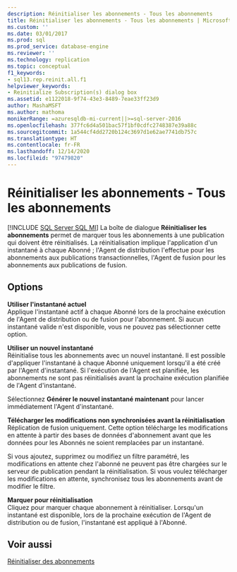 ```yaml
---
description: Réinitialiser les abonnements - Tous les abonnements
title: Réinitialiser les abonnements - Tous les abonnements | Microsoft Docs
ms.custom: ''
ms.date: 03/01/2017
ms.prod: sql
ms.prod_service: database-engine
ms.reviewer: ''
ms.technology: replication
ms.topic: conceptual
f1_keywords:
- sql13.rep.reinit.all.f1
helpviewer_keywords:
- Reinitialize Subscription(s) dialog box
ms.assetid: e1122018-9f74-43e3-8489-7eae33ff23d9
author: MashaMSFT
ms.author: mathoma
monikerRange: =azuresqldb-mi-current||>=sql-server-2016
ms.openlocfilehash: 377fc6d4a501bac57f1bf0cdfc2748387e39a88c
ms.sourcegitcommit: 1a544cf4dd2720b124c3697d1e62ae7741db757c
ms.translationtype: HT
ms.contentlocale: fr-FR
ms.lasthandoff: 12/14/2020
ms.locfileid: "97479820"
---
```

# <a name="reinitialize-subscriptions---all-subscriptions"></a>Réinitialiser les abonnements - Tous les abonnements
[!INCLUDE [SQL Server SQL MI](../../includes/applies-to-version/sql-asdbmi.md)]
   La boîte de dialogue **Réinitialiser les abonnements** permet de marquer tous les abonnements à une publication qui doivent être réinitialisés. La réinitialisation implique l'application d'un instantané à chaque Abonné ; l'Agent de distribution l'effectue pour les abonnements aux publications transactionnelles, l'Agent de fusion pour les abonnements aux publications de fusion.  
  
## <a name="options"></a>Options  
 **Utiliser l'instantané actuel**  
 Applique l'instantané actif à chaque Abonné lors de la prochaine exécution de l'Agent de distribution ou de fusion pour l'abonnement. Si aucun instantané valide n'est disponible, vous ne pouvez pas sélectionner cette option.  
  
 **Utiliser un nouvel instantané**  
 Réinitialise tous les abonnements avec un nouvel instantané. Il est possible d'appliquer l'instantané à chaque Abonné uniquement lorsqu'il a été créé par l'Agent d'instantané. Si l'exécution de l'Agent est planifiée, les abonnements ne sont pas réinitialisés avant la prochaine exécution planifiée de l'Agent d'instantané.  
  
 Sélectionnez **Générer le nouvel instantané maintenant** pour lancer immédiatement l'Agent d'instantané.  
  
 **Télécharger les modifications non synchronisées avant la réinitialisation**  
 Réplication de fusion uniquement. Cette option télécharge les modifications en attente à partir des bases de données d'abonnement avant que les données pour les Abonnés ne soient remplacées par un instantané.  
  
 Si vous ajoutez, supprimez ou modifiez un filtre paramétré, les modifications en attente chez l'abonné ne peuvent pas être chargées sur le serveur de publication pendant la réinitialisation. Si vous voulez télécharger les modifications en attente, synchronisez tous les abonnements avant de modifier le filtre.  
  
 **Marquer pour réinitialisation**  
 Cliquez pour marquer chaque abonnement à réinitialiser. Lorsqu'un instantané est disponible, lors de la prochaine exécution de l'Agent de distribution ou de fusion, l'instantané est appliqué à l'Abonné.  
  
## <a name="see-also"></a>Voir aussi  
 [Réinitialiser des abonnements](../../relational-databases/replication/reinitialize-subscriptions.md)  
  
  
